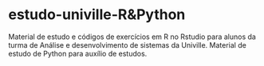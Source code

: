 # estudo-univille-R&Python

Material de estudo e códigos de exercícios em R no Rstudio para alunos da turma de Análise e desenvolvimento de sistemas da Univille.
Material de estudo de Python para auxílio de estudos.
